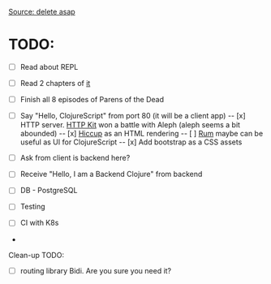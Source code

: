 [Source: delete asap](https://docs.google.com/document/d/1WJAk6iOF9-p_oI_3BIixNjGZSgIWYwvCZUFv7dBvc1w/edit)


# TODO:
- [ ] Read about REPL
- [ ] Read 2 chapters of [it](https://www.braveclojure.com/getting-started/)
- [ ] Finish all 8 episodes of Parens of the Dead
- [ ] Say "Hello, ClojureScript" from port 80 (it will be a client app)
-- [x] HTTP server. [HTTP Kit](https://github.com/http-kit/http-kit) won a battle with Aleph (aleph seems a bit abounded)
-- [x] [Hiccup](https://github.com/weavejester/hiccup/) as an HTML rendering
-- [ ] [Rum](https://github.com/tonsky/rum#comparison-to-other-frameworks) maybe can be useful as UI for ClojureScript
-- [x] Add bootstrap as a CSS assets

- [ ] Ask from client is backend here?
- [ ] Receive "Hello, I am a Backend Clojure" from backend
- [ ] DB - PostgreSQL
- [ ] Testing
- [ ] CI with K8s
-
Clean-up TODO:
- [ ] routing library Bidi. Are you sure you need it?
